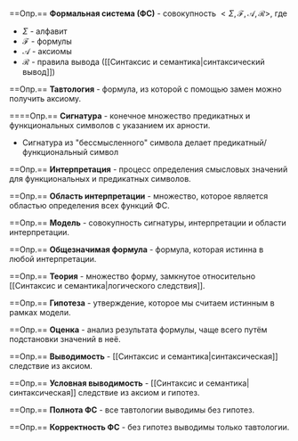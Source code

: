 ==Опр.== **Формальная система (ФС)** - совокупность $<\Sigma, \mathcal{F}, \mathcal{A}, \mathcal{R}>$, где
- $\Sigma$ - алфавит
- $\mathcal{F}$ - формулы
- $\mathcal{A}$ - аксиомы
- $\mathcal{R}$ - правила вывода ([[Синтаксис и семантика|синтаксический вывод]])

==Опр.== **Тавтология** - формула, из которой с помощью замен можно получить аксиому.

====Опр.== **Сигнатура** - конечное множество предикатных и функциональных символов с указанием их арности.

- Сигнатура из "бессмысленного" символа делает предикатный/функциональный символ

==Опр.== **Интерпретация** - процесс определения смысловых значений для функциональных и предикатных символов.

==Опр.== **Область интерпретации** - множество, которое является областью определения всех функций ФС. 

==Опр.== **Модель** - совокупность сигнатуры, интерпретации и области интерпретации.

==Опр.== **Общезначимая формула** - формула, которая истинна в любой интерпретации.

==Опр.== **Теория** - множество форму, замкнутое относительно [[Синтаксис и семантика|логического следствия]].

==Опр.== **Гипотеза** - утверждение, которое мы считаем истинным в рамках модели.

==Опр.== **Оценка** - анализ результата формулы, чаще всего путём подстановки значений в неё.

==Опр.== **Выводимость** - [[Синтаксис и семантика|синтаксическая]] следствие из аксиом.

==Опр.== **Условная выводимость** - [[Синтаксис и семантика|синтаксическая]] следствие из аксиом и гипотез.

==Опр.== **Полнота ФС** - все тавтологии выводимы без гипотез.

==Опр.== **Корректность ФС** - без гипотез выводимы только тавтологии.
